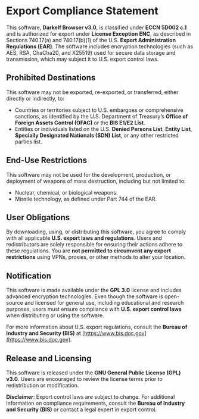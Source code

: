 # Export Compliance Statement

This software, **Darkelf Browser v3.0**, is classified under **ECCN 5D002 c.1** and is authorized for export under **License Exception ENC**, as described in Sections 740.17(a) and 740.17(b)(1) of the U.S. **Export Administration Regulations (EAR)**. The software includes encryption technologies (such as AES, RSA, ChaCha20, and X25519) used for secure data storage and transmission, which may subject it to U.S. export control laws.

## Prohibited Destinations

This software may not be exported, re-exported, or transferred, either directly or indirectly, to:
- Countries or territories subject to U.S. embargoes or comprehensive sanctions, as identified by the U.S. Department of Treasury’s **Office of Foreign Assets Control (OFAC)** or the **BIS E1/E2 List**.
- Entities or individuals listed on the U.S. **Denied Persons List**, **Entity List**, **Specially Designated Nationals (SDN) List**, or any other restricted parties list.

## End-Use Restrictions

This software may not be used for the development, production, or deployment of weapons of mass destruction, including but not limited to:
- Nuclear, chemical, or biological weapons.
- Missile technology, as defined under Part 744 of the EAR.

## User Obligations

By downloading, using, or distributing this software, you agree to comply with all applicable **U.S. export laws and regulations**. Users and redistributors are solely responsible for ensuring their actions adhere to these regulations. You are **not permitted to circumvent any export restrictions** using VPNs, proxies, or other methods to alter your location.

## Notification

This software is made available under the **GPL 3.0** license and includes advanced encryption technologies. Even though the software is open-source and licensed for general use, including educational and research purposes, users must ensure compliance with **U.S. export control laws** when distributing or using the software.

For more information about U.S. export regulations, consult the **Bureau of Industry and Security (BIS)** at [https://www.bis.doc.gov](https://www.bis.doc.gov).

## Release and Licensing

This software is released under the **GNU General Public License (GPL) v3.0**. Users are encouraged to review the license terms prior to redistribution or modification.

**Disclaimer**: Export control laws are subject to change. For additional information on compliance requirements, consult the **Bureau of Industry and Security (BIS)** or contact a legal expert in export control.